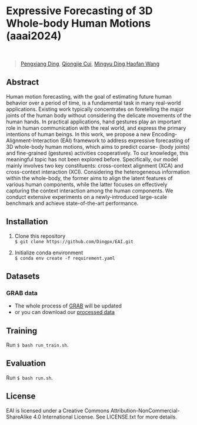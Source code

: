 # Expressive Forecasting of 3D Whole-body Human Motions (aaai2024)

<br/>

> [Pengxiang Ding](https://dingpx.github.io/), [Qiongjie Cui](https://keras.me/), [Mingyu Ding](https://dingmyu.github.io/),[Haofan Wang](https://haofanwang.github.io/)



## Abstract
Human motion forecasting, with the goal of estimating future human behavior over a period of time, is a fundamental task in many real-world applications.
Existing work typically concentrates on foretelling the major joints of the human body without considering the delicate movements of the human hands.
In practical applications, hand gestures play an important role in human communication with the real world, and express the primary intentions of human beings.
In this work, we propose a new Encoding-Alignment-Interaction (EAI) framework to address expressive forecasting of 3D whole-body human motions, which aims to predict coarse- (body joints) and fine-grained (gestures) activities cooperatively.
To our knowledge, this meaningful topic has not been explored before.
Specifically, our model mainly involves two key constituents: cross-context alignment (XCA) and cross-context interaction (XCI).
Considering the heterogeneous information within the whole-body, the former aims to align the latent features of various human components, while the latter focuses on effectively capturing the 
context interaction among the human components. 
We conduct extensive experiments on a newly-introduced large-scale benchmark and achieve state-of-the-art performance.


## Installation
1. Clone this repository   
`$ git clone https://github.com/Dingpx/EAI.git`

2. Initialize conda environment    
`$ conda env create -f requirement.yaml`

## Datasets
### GRAB data
- The whole process of [GRAB](https://grab.is.tue.mpg.de/)  will be updated
- or you can download our [processed data]()


## Training
Run `$ bash run_train.sh`.

##  Evaluation
Run `$ bash run.sh`.


## License
EAI is licensed under a Creative Commons Attribution-NonCommercial-ShareAlike 4.0 International License.
See LICENSE.txt for more details.
